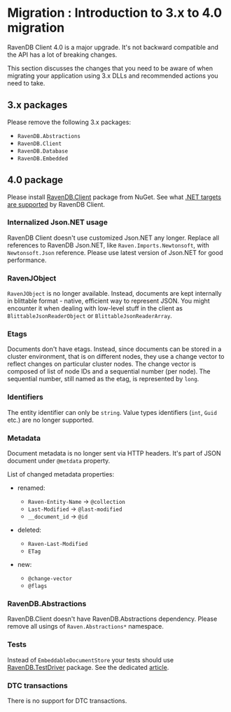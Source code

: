 ﻿# Migration : Introduction to 3.x to 4.0 migration

RavenDB Client 4.0 is a major upgrade. It's not backward compatible and the API has a lot of breaking changes.

This section discusses the changes that you need to be aware of when migrating your application using 3.x DLLs and recommended actions you need to take.

## 3.x packages

Please remove the following 3.x packages:

- `RavenDB.Abstractions`
- `RavenDB.Client`
- `RavenDB.Database`
- `RavenDB.Embedded`

## 4.0 package

Please install [RavenDB.Client](https://www.nuget.org/packages/RavenDB.Client) package from NuGet. See what [.NET targets are supported](../../client-api/net-client-versions) by RavenDB Client.

### Internalized Json.NET usage

RavenDB Client doesn't use customized Json.NET any longer. Replace all references to RavenDB Json.NET, like `Raven.Imports.Newtonsoft`, with `Newtonsoft.Json` reference. 
Please use latest version of Json.NET for good performance.

### RavenJObject 

`RavenJObject` is no longer available. Instead, documents are kept internally in blittable format - native, efficient way to represent JSON. You might encounter it when dealing 
with low-level stuff in the client as `BlittableJsonReaderObject` or `BlittableJsonReaderArray`.

### Etags

Documents don't have etags. Instead, since documents can be stored in a cluster environment, that is on different nodes, they use a change vector to reflect changes on particular cluster nodes.
The change vector is composed of list of node IDs and a sequential number (per node). The sequential number, still named as the etag, is represented by `long`.

### Identifiers

The entity identifier can only be `string`. Value types identifiers (`int`, `Guid` etc.) are no longer supported.

### Metadata

Document metadata is no longer sent via HTTP headers. It's part of JSON document under `@metdata` property.

List of changed metadata properties:

* renamed:
  * `Raven-Entity-Name` -> `@collection`
  * `Last-Modified` -> `@last-modified`
  * `__document_id` -> `@id`

* deleted:
  * `Raven-Last-Modified`
  * `ETag`

* new:
  * `@change-vector`
  * `@flags`

### RavenDB.Abstractions

RavenDB.Client doesn't have RavenDB.Abstractions dependency. Please remove all usings of `Raven.Abstractions*` namespace.

### Tests

Instead of `EmbeddableDocumentStore` your tests should use [RavenDB.TestDriver](https://www.nuget.org/packages/RavenDB.TestDriver) package. See the dedicated [article](../../start/test-driver).

### DTC transactions

There is no support for DTC transactions.
